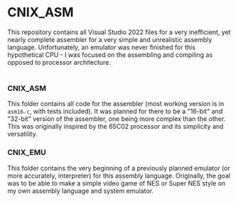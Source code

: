 # CNIX_ASM
This repository contains all Visual Studio 2022 files for a very inefficient, yet nearly complete assembler for a very simple and unrealistic assembly language. Unfortunately, an emulator was never finished for this hypothetical CPU - I was focused on the assembling and
compiling as opposed to processor architecture.
<br/><br/>
### CNIX_ASM
This folder contains all code for the assembler (most working version is in `asm16.c`, with tests included). It was planned for there to be a "16-bit" and "32-bit" version of the assembler, one being more complex than the other. This was originally inspired by the 65C02
processor and its simplicity and versatility.
### CNIX_EMU
This folder contains the very beginning of a previously planned emulator (or more accurately, interpreter) for this assembly language. Originally, the goal was to be able to make a simple video game of NES or Super NES style on my own assembly language and system emulator.
